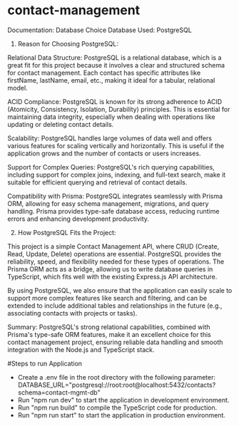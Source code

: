 # contact-management
Documentation: Database Choice
Database Used: PostgreSQL
1. Reason for Choosing PostgreSQL:

Relational Data Structure: PostgreSQL is a relational database, which is a great fit for this project because it involves a clear and structured schema for contact management. Each contact has specific attributes like firstName, lastName, email, etc., making it ideal for a tabular, relational model.

ACID Compliance: PostgreSQL is known for its strong adherence to ACID (Atomicity, Consistency, Isolation, Durability) principles. This is essential for maintaining data integrity, especially when dealing with operations like updating or deleting contact details.

Scalability: PostgreSQL handles large volumes of data well and offers various features for scaling vertically and horizontally. This is useful if the application grows and the number of contacts or users increases.

Support for Complex Queries: PostgreSQL's rich querying capabilities, including support for complex joins, indexing, and full-text search, make it suitable for efficient querying and retrieval of contact details.

Compatibility with Prisma: PostgreSQL integrates seamlessly with Prisma ORM, allowing for easy schema management, migrations, and query handling. Prisma provides type-safe database access, reducing runtime errors and enhancing development productivity.

2. How PostgreSQL Fits the Project:

This project is a simple Contact Management API, where CRUD (Create, Read, Update, Delete) operations are essential. PostgreSQL provides the reliability, speed, and flexibility needed for these types of operations. The Prisma ORM acts as a bridge, allowing us to write database queries in TypeScript, which fits well with the existing Express.js API architecture.

By using PostgreSQL, we also ensure that the application can easily scale to support more complex features like search and filtering, and can be extended to include additional tables and relationships in the future (e.g., associating contacts with projects or tasks).

Summary: PostgreSQL's strong relational capabilities, combined with Prisma's type-safe ORM features, make it an excellent choice for this contact management project, ensuring reliable data handling and smooth integration with the Node.js and TypeScript stack.

#Steps to run Application
 - Create a .env file in the root directory with the following parameter:
DATABASE_URL="postgresql://root:root@localhost:5432/contacts?schema=contact-mgmt-db"
 - Run "npm run dev" to start the application in development environment.
 - Run "npm run build" to compile the TypeScript code for production.
 - Run "npm run start" to start the application in production environment.